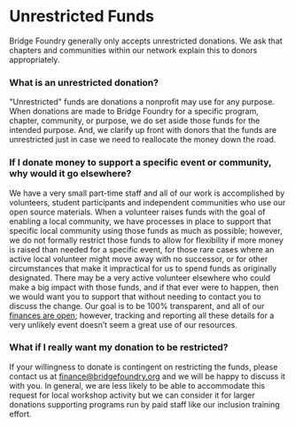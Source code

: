 # Unrestricted Funds

Bridge Foundry generally only accepts unrestricted donations. We ask that chapters and communities within our network explain this to donors appropriately.

### What is an unrestricted donation?
"Unrestricted" funds are donations a nonprofit may use for any purpose. When donations are made to Bridge Foundry for a specific program, chapter, community, or purpose, we do set aside those funds for the intended purpose. And, we clarify up front with donors that the funds are unrestricted just in case we need to reallocate the money down the road.

### If I donate money to support a specific event or community, why would it go elsewhere?
We have a very small part-time staff and all of our work is accomplished by volunteers, student participants and independent communities who use our open source materials.  When a volunteer raises funds with the goal of enabling a local community, we have processes in place to support that specific local community using those funds as much as possible; however, we do not formally restrict those funds to allow for flexibility if more money is raised than needed for a specific event, for those rare cases where an active local volunteer might move away with no successor, or for other circumstances that make it impractical for us to spend funds as originally designated. There may be a very active volunteer elsewhere who could make a big impact with those funds, and if that ever were to happen, then we would want you to support that without needing to contact you to discuss the change.  Our goal is to be 100% transparent, and all of our [finances are open](https://docs.google.com/spreadsheets/d/10TzUid02hIkZTCjwKLI-c-OX5OeB2yergr71eHCc3uc/edit?usp=sharing); however, tracking and reporting all these details for a very unlikely event doesn’t seem a great use of our resources.

### What if I really want my donation to be restricted?
If your willingness to donate is contingent on restricting the funds, please contact us at finance@bridgefoundry.org and we will be happy to discuss it with you. In general, we are less likely to be able to accommodate this request for local workshop activity but we can consider it for larger donations supporting programs run by paid staff like our inclusion training effort. 
